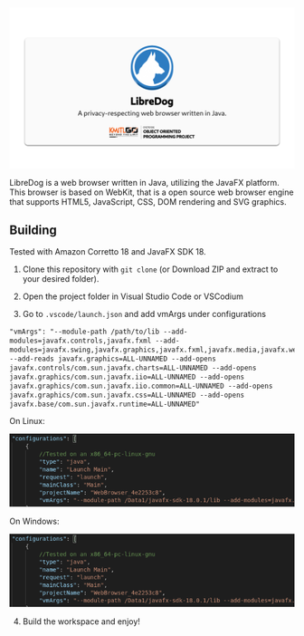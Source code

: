 ![Banner](src/images/banner.png)

LibreDog is a web browser written in Java, utilizing the JavaFX platform. This browser is based on WebKit, that is a open source web browser engine that supports HTML5, JavaScript, CSS, DOM rendering and SVG graphics.

## Building

Tested with Amazon Corretto 18 and JavaFX SDK 18.

1. Clone this repository with `git clone` (or Download ZIP and extract to your desired folder).

2. Open the project folder in Visual Studio Code or VSCodium

3. Go to `.vscode/launch.json` and add vmArgs under configurations

```
"vmArgs": "--module-path /path/to/lib --add-modules=javafx.controls,javafx.fxml --add-modules=javafx.swing,javafx.graphics,javafx.fxml,javafx.media,javafx.web --add-reads javafx.graphics=ALL-UNNAMED --add-opens javafx.controls/com.sun.javafx.charts=ALL-UNNAMED --add-opens javafx.graphics/com.sun.javafx.iio=ALL-UNNAMED --add-opens javafx.graphics/com.sun.javafx.iio.common=ALL-UNNAMED --add-opens javafx.graphics/com.sun.javafx.css=ALL-UNNAMED --add-opens javafx.base/com.sun.javafx.runtime=ALL-UNNAMED"
```


On Linux:

![VMArgs-Linux](src/images/vmargs-linux.png)

On Windows:

![VMArgs-Linux](src/images/vmargs-linux.png)

4. Build the workspace and enjoy!
